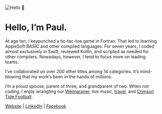 ![Hello 👋](https://i.imgur.com/YT2vTF6.jpg)

Hello, I’m Paul.
===

At age ten, I keypunched a tic-tac-toe game in Fortran. That led to learning AppleSoft BASIC and other compiled languages. For seven years, I coded almost exclusively in Swift, reviewed Kotlin, and scripted as needed for other compilers. Nowadays, however, I tend to focus more on leading teams.

I’ve collaborated on over 200 other titles among 14 categories. It’s mind-blowing that my work’s been in the hands of millions.

I’m a proud spouse, parent of three, and grandparent of two. When not coding, I enjoy wrangling our [Weimaraner](https://www.akc.org/dog-breeds/weimaraner), live music, [travel](https://www.google.com/maps/d/u/1/edit?mid=17xvqfTc_OMc9VCa3vX-LsG3JqfC43mo&usp=sharing), and [Crimson Tide Football](https://en.wikipedia.org/wiki/Alabama_Crimson_Tide_football).

[Website](https://adams.io) | 
[LinkedIn](https://www.linkedin.com/in/pkadams67) |
[Facebook](http://facebook.com/pkadams67)
